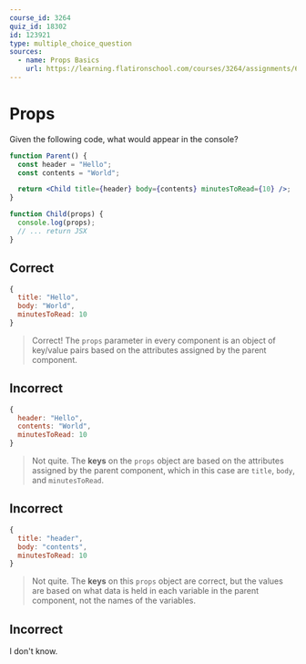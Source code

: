 ```yaml
---
course_id: 3264
quiz_id: 18302
id: 123921
type: multiple_choice_question
sources:
  - name: Props Basics
    url: https://learning.flatironschool.com/courses/3264/assignments/68027
---
```


# Props

Given the following code, what would appear in the console?

```jsx
function Parent() {
  const header = "Hello";
  const contents = "World";

  return <Child title={header} body={contents} minutesToRead={10} />;
}

function Child(props) {
  console.log(props);
  // ... return JSX
}
```

## Correct

```js
{
  title: "Hello",
  body: "World",
  minutesToRead: 10
}
```

> Correct! The `props` parameter in every component is an object of key/value
> pairs based on the attributes assigned by the parent component.

## Incorrect

```js
{
  header: "Hello",
  contents: "World",
  minutesToRead: 10
}
```

> Not quite. The **keys** on the `props` object are based on the attributes
> assigned by the parent component, which in this case are `title`, `body`, and
> `minutesToRead`.

## Incorrect

```js
{
  title: "header",
  body: "contents",
  minutesToRead: 10
}
```

> Not quite. The **keys** on this `props` object are correct, but the values are
> based on what data is held in each variable in the parent component, not the
> names of the variables.

## Incorrect

I don't know.
